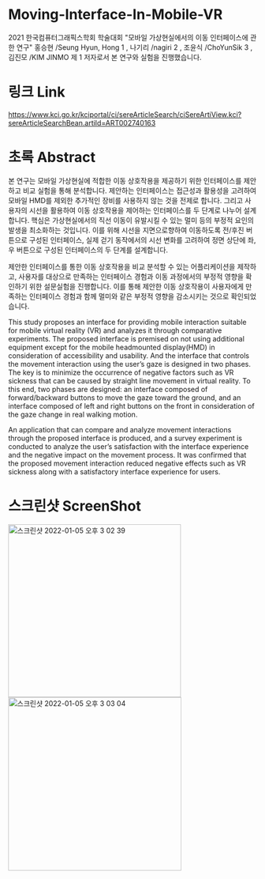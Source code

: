# Moving-Interface-In-Mobile-VR
2021 한국컴퓨터그래픽스학회 학술대회 "모바일 가상현실에서의 이동 인터페이스에 관한 연구" 
홍승현 /Seung Hyun, Hong 1 ,  나기리 /nagiri 2 ,  조윤식 /ChoYunSik 3 ,  김진모 /KIM JINMO 
제 1 저자로서 본 연구와 실험을 진행했습니다.

# 링크 Link
https://www.kci.go.kr/kciportal/ci/sereArticleSearch/ciSereArtiView.kci?sereArticleSearchBean.artiId=ART002740163

# 초록 Abstract
본 연구는 모바일 가상현실에 적합한 이동 상호작용을 제공하기 위한 인터페이스를 제안하고 비교 실험을 통해 분석합니다.
제안하는 인터페이스는 접근성과 활용성을 고려하여 모바일 HMD를 제외한 추가적인 장비를 사용하지 않는 것을 전제로 합니다. 
그리고 사용자의 시선을 활용하여 이동 상호작용을 제어하는 인터페이스를 두 단계로 나누어 설계합니다. 
핵심은 가상현실에서의 직선 이동이 유발시킬 수 있는 멀미 등의 부정적 요인의 발생을 최소화하는 것입니다. 
이를 위해 시선을 지면으로향하여 이동하도록 전/후진 버튼으로 구성된 인터페이스, 실제 걷기 동작에서의 시선 변화를 고려하여 정면 상단에 좌, 우 버튼으로 구성된 인터페이스의 두 단계를 설계합니다. 

제안한 인터페이스를 통한 이동 상호작용을 비교 분석할 수 있는 어플리케이션을 제작하고, 사용자를 대상으로 만족하는 인터페이스 경험과 이동 과정에서의 부정적 영향을 확인하기 위한 설문실험을 진행합니다. 
이를 통해 제안한 이동 상호작용이 사용자에게 만족하는 인터페이스 경험과 함께 멀미와 같은 부정적 영향을 감소시키는 것으로 확인되었습니다.

This study proposes an interface for providing mobile interaction suitable for mobile virtual reality (VR) and analyzes it through comparative experiments. The proposed interface is premised on not using additional equipment except for the mobile headmounted display(HMD) in consideration of accessibility and usability. And the interface that controls the movement interaction using the user’s gaze is designed in two phases. The key is to minimize the occurrence of negative factors such as VR sickness that can be caused by straight line movement in virtual reality. To this end, two phases are designed: an interface composed of forward/backward buttons to move the gaze toward the ground, and an interface composed of left and right buttons on the front in consideration of the gaze change in real walking motion. 

An application that can compare and analyze movement interactions through the proposed interface is produced, and a survey experiment is conducted to analyze the user’s satisfaction with the interface experience and the negative impact on the movement process. It was confirmed that the proposed movement interaction reduced negative effects such as VR sickness along with a satisfactory interface experience for users.

# 스크린샷 ScreenShot
<img width="350" alt="스크린샷 2022-01-05 오후 3 02 39" src="https://user-images.githubusercontent.com/93331248/148168207-83d3a332-ee30-4e8b-8c8f-0bf2d13316eb.png">
<img width="351" alt="스크린샷 2022-01-05 오후 3 03 04" src="https://user-images.githubusercontent.com/93331248/148168248-8079b46b-09cc-41d1-b5af-168c6cf5e025.png">


